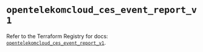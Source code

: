 # `opentelekomcloud_ces_event_report_v1`

Refer to the Terraform Registry for docs: [`opentelekomcloud_ces_event_report_v1`](https://registry.terraform.io/providers/opentelekomcloud/opentelekomcloud/1.36.48/docs/resources/ces_event_report_v1).
